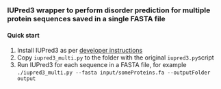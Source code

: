 ### IUPred3 wrapper to perform disorder prediction for multiple protein sequences saved in a single FASTA file 

#### Quick start 
1. Install IUPred3 as per [developer instructions](https://iupred3.elte.hu/download_new)
2. Copy `iupred3_multi.py` to the folder with the original `iupred3.py`script
3. Run IUPred3 for each sequence in a FASTA file, for example `./iupred3_multi.py --fasta input/someProteins.fa --outputFolder output`
